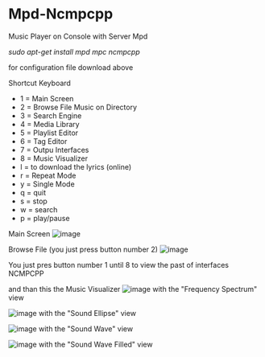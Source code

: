 # Mpd-Ncmpcpp
Music Player on Console with Server Mpd

*sudo apt-get install mpd mpc ncmpcpp*

for configuration file download above

Shortcut Keyboard
  - 1 = Main Screen
  - 2 = Browse File Music on Directory
  - 3 = Search Engine
  - 4 = Media Library
  - 5 = Playlist Editor
  - 6 = Tag Editor
  - 7 = Outpu Interfaces
  - 8 = Music Visualizer
  - l = to download the lyrics (online)
  - r = Repeat Mode
  - y = Single Mode
  - q = quit
  - s = stop
  - w = search
  - p = play/pause

Main Screen 
![image](https://user-images.githubusercontent.com/25566307/42801120-a29fcad4-89c8-11e8-8e7e-60c4d95709ae.png)

Browse File (you just press button number 2)
![image](https://user-images.githubusercontent.com/25566307/42801157-d2141cde-89c8-11e8-8b54-df25fb708687.png)

You just pres button number 1 until 8 to view the past of interfaces NCMPCPP

and than this the Music Visualizer
![image](https://user-images.githubusercontent.com/25566307/42801380-9a3a264a-89c9-11e8-92cd-f7f6b064c550.png)
with the "Frequency Spectrum" view

![image](https://user-images.githubusercontent.com/25566307/42801433-c594e3b6-89c9-11e8-9db0-68bc13e7b868.png)
with the "Sound Ellipse" view

![image](https://user-images.githubusercontent.com/25566307/42801480-ec472028-89c9-11e8-8da7-0ac9ffc04817.png)
with the "Sound Wave" view

![image](https://user-images.githubusercontent.com/25566307/42801505-091c0b00-89ca-11e8-865c-14fb60b4eb8b.png)
with the "Sound Wave Filled" view
